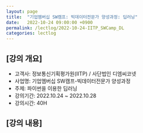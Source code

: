 ```yaml
---
layout: page
title:  "기업멤버십 SW캠프: 빅데이터전문가 양성과정: 딥러닝"
date:   2022-10-24 09:00:00 +0900
permalink: /lectlog/2022-10-24-IITP_SWCamp_DL
categories: lectlog
---
```


## [강의 개요]

* 고객사: 정보통신기획평가원(IITP) / 사단법인 디엠씨코넷
* 사업명: 기업멤버십 SW캠프-빅데이터전문가 양성과정
* 주제: 파이썬을 이용한 딥러닝
* 강의기간: 2022.10.24 ~ 2022.10.28
* 강의시간: 40H

## [강의 내용]

